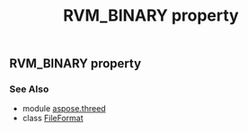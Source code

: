 ﻿---
title: RVM_BINARY property
second_title: Aspose.3D for Python via .NET API References
description: 
type: docs
weight: 400
url: /python-net/aspose.threed/fileformat/rvm_binary/
is_root: false
---

## RVM_BINARY property


### See Also
* module [aspose.threed](../../)
* class [FileFormat](/3d/python-net/aspose.threed/fileformat)
